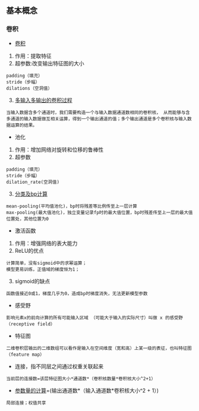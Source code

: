 ## 基本概念
### 卷积
- [卷积](https://towardsdatascience.com/intuitively-understanding-convolutions-for-deep-learning-1f6f42faee1)
1. 作用：提取特征
2. 超参数:改变输出特征图的大小

```
padding（填充）
stride（步幅）
dilations（空洞值）
```
3. [多输入多输出的卷积过程](https://zh.d2l.ai/chapter_convolutional-neural-networks/channels.html)

```
当输入数据含多个通道时，我们需要构造一个与输入数据通道数相同的卷积核， 从而能够与含多通道的输入数据做互相关运算，得到一个输出通道的值；多个输出通道是多个卷积核与输入数据运算的结果。
```
- 池化
1. 作用：增加网络对旋转和位移的鲁棒性
2. 超参数

```
padding（填充）
stride（步幅）
dilation_rate(空洞值)

```
3. [分类及bp计算](http://www.voidcn.com/article/p-rbpamgzn-bee.html)

```
mean-pooling(平均值池化)，bp时将残差等比例传至上一层计算
max-pooling(最大值池化)，独立变量记录fp时的最大值位置，bp时残差传至上一层的最大值位置处，其他位置为0
```
- 激活函数

1. 作用：增强网络的表大能力
2. ReLU的优点

```
计算简单，没有sigmoid中的求幂运算；
模型更易训练，正值域的梯度恒为1；
```
3. sigmoid的缺点

```
函数值接近0或1，梯度几乎为0，造成bp时梯度消失，无法更新模型参数
```
- 感受野

```
影响元素x的前向计算的所有可能输入区域 （可能大于输入的实际尺寸）叫做 x 的感受野（receptive field）
```
- 特征图

```
二维卷积层输出的二维数组可以看作是输入在空间维度（宽和高）上某一级的表征，也叫特征图（feature map）
```
- 连接，指不同层之间通过权重关联起来

```
当前层的连接数=该层特征图大小*通道数*（卷积核数量*卷积核大小^2+1）
```
- [参数量的计算](https://datascience.stackexchange.com/questions/17064/number-of-parameters-for-convolution-layers)=(输出通道数*（输入通道数*卷积核大小^2 + 1）)

```
局部连接；权值共享

```


